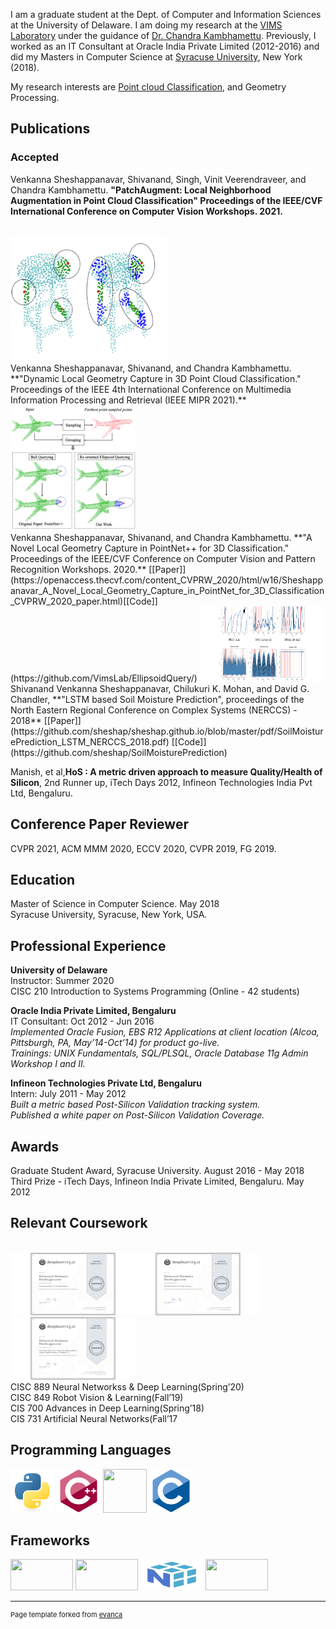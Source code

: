 I am a graduate student at the Dept. of Computer and Information Sciences at the University of Delaware. I am doing my research at the [VIMS Laboratory](http://vims.cis.udel.edu/) under the guidance of [Dr. Chandra Kambhamettu](https://www.eecis.udel.edu/~chandra/). Previously, I worked as an IT Consultant at Oracle India Private Limited (2012-2016) and did my Masters in Computer Science at [Syracuse University](https://www.syracuse.edu/), New York (2018).

My research interests are [Point cloud Classification](https://arxiv.org/pdf/1912.12033.pdf), and Geometry Processing.

## Publications

### Accepted 
Venkanna Sheshappanavar, Shivanand, Singh, Vinit Veerendraveer, and Chandra Kambhamettu. **"PatchAugment: Local Neighborhood Augmentation in Point Cloud Classification" Proceedings of the IEEE/CVF International Conference on Computer Vision Workshops. 2021.**
<br>

<br>
<img src="images/dynamicellipsoid.gif?raw=true" width="250" height="200"/> 
<br>
Venkanna Sheshappanavar, Shivanand, and Chandra Kambhamettu. **"Dynamic Local Geometry Capture in 3D Point Cloud Classification." Proceedings of the IEEE 4th International Conference on Multimedia Information Processing and Retrieval (IEEE MIPR 2021).**

<br>
<img src="images/ellipsoid_querying.gif?raw=true" width="200" height="200"/> 
<br>
Venkanna Sheshappanavar, Shivanand, and Chandra Kambhamettu. **"A Novel Local Geometry Capture in PointNet++ for 3D Classification." Proceedings of the IEEE/CVF Conference on Computer Vision and Pattern Recognition Workshops. 2020.**
[[Paper]](https://openaccess.thecvf.com/content_CVPRW_2020/html/w16/Sheshappanavar_A_Novel_Local_Geometry_Capture_in_PointNet_for_3D_Classification_CVPRW_2020_paper.html)[[Code]](https://github.com/VimsLab/EllipsoidQuery/)

<img src="images/soil_moisture.gif?raw=true" width="200" height="120"/> 
<br>
Shivanand Venkanna Sheshappanavar, Chilukuri K. Mohan, and David G. Chandler, **"LSTM based Soil Moisture Prediction", proceedings of the North Eastern
Regional Conference on Complex Systems (NERCCS) - 2018**
[[Paper]](https://github.com/sheshap/sheshap.github.io/blob/master/pdf/SoilMoisturePrediction_LSTM_NERCCS_2018.pdf)
[[Code]](https://github.com/sheshap/SoilMoisturePrediction)

<br>

Manish, et al,**HoS : A metric driven approach to measure Quality/Health of Silicon**, 2nd Runner up, iTech Days 2012, Infineon Technologies India Pvt Ltd, Bengaluru.

## Conference Paper Reviewer
CVPR 2021, ACM MMM 2020, ECCV 2020, CVPR 2019, FG 2019.

## Education
Master of Science in Computer Science. May 2018<br>
Syracuse University, Syracuse, New York, USA.<br>

## Professional Experience
**University of Delaware** <br>
Instructor: Summer 2020<br>
CISC 210 Introduction to Systems Programming (Online - 42 students)

**Oracle India Private Limited, Bengaluru**<br>
IT Consultant: Oct 2012 - Jun 2016<br>
*Implemented Oracle Fusion, EBS R12 Applications at client location (Alcoa, Pittsburgh, PA, May’14-Oct’14) for product go-live.*<br>
*Trainings: UNIX Fundamentals, SQL/PLSQL, Oracle Database 11g Admin Workshop I and II.*

**Infineon Technologies Private Ltd, Bengaluru**<br>
Intern: July 2011 - May 2012<br>
*Built a metric based Post-Silicon Validation tracking system.*<br>
*Published a white paper on Post-Silicon Validation Coverage.*

## Awards
Graduate Student Award, Syracuse University. August 2016 - May 2018<br>
Third Prize - iTech Days, Infineon India Private Limited, Bengaluru. May 2012 <br>

## Relevant Coursework
<br>
<img src="images/1dl.jpeg?raw=true" width="200" height="100"/><img src="images/2dl.jpeg?raw=true" width="200" height="100"/><img src="images/3dl.jpeg?raw=true" width="200" height="100"/> 
<br>
CISC 889 Neural Networkss & Deep Learning(Spring’20)<br>CISC 849 Robot Vision & Learning(Fall’19)<br>CIS 700 Advances in Deep Learning(Spring’18)<br>CIS 731 Artificial Neural Networks(Fall’17<br>

## Programming Languages
<img src="https://github.com/devicons/devicon/blob/master/icons/python/python-original.svg?raw=true" width="70" height="70"/>      <img src="https://github.com/devicons/devicon/blob/master/icons/cplusplus/cplusplus-original.svg?raw=true" width="70" height="70"/>      <img src="https://github.com/valohai/ml-logos/blob/master/cuda.svg?raw=true" width="70" height="70"/>     <img src="https://github.com/devicons/devicon/blob/master/icons/c/c-original.svg?raw=true" width="70" height="70"/>

## Frameworks
<img src="https://github.com/valohai/ml-logos/blob/master/pytorch.svg?raw=true" width="100" height="50"/>   <img src="https://github.com/valohai/ml-logos/blob/master/tensorflow-layout.svg?raw=true" width="100" height="50"/>   <img src="https://github.com/valohai/ml-logos/blob/master/numpy.svg?raw=true" width="100" height="50"/>      <img src="https://github.com/valohai/ml-logos/blob/master/matplotlib.svg?raw=true" width="100" height="50"/>   

---
<p style="font-size:11px">Page template forked from <a href="https://github.com/evanca/quick-portfolio">evanca</a></p>
<!-- Remove above link if you don't want to attibute -->
